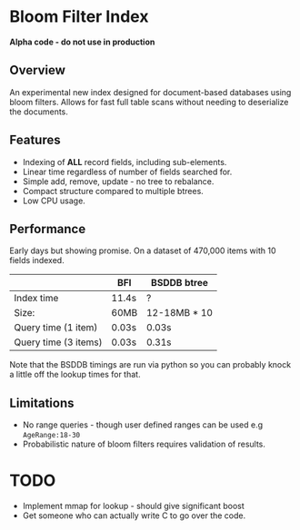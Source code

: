 # Bloom Filter Index

**Alpha code - do not use in production**

## Overview

An experimental new index designed for document-based databases using bloom filters.  Allows for fast full table scans without needing to deserialize the
documents.

## Features

* Indexing of **ALL** record fields, including sub-elements.
* Linear time regardless of number of fields searched for.
* Simple add, remove, update - no tree to rebalance.
* Compact structure compared to multiple btrees.
* Low CPU usage.

## Performance

Early days but showing promise.  On a dataset of 470,000 items with 10 fields indexed. 

|                       | BFI           | BSDDB btree  |
------------------------|---------------|---------------
| Index time            | 11.4s         | ?            |
| Size:                 | 60MB          | 12-18MB * 10 |
| Query time (1 item)   | 0.03s         | 0.03s        |
| Query time (3 items)  | 0.03s         | 0.31s        |

Note that the BSDDB timings are run via python so you can probably knock a little off the lookup times for that.

## Limitations

* No range queries - though user defined ranges can be used e.g ``AgeRange:18-30``
* Probabilistic nature of bloom filters requires validation of results.

# TODO

* Implement mmap for lookup - should give significant boost
* Get someone who can actually write C to go over the code.